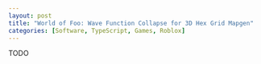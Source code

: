 ```yaml
---
layout: post
title: "World of Foo: Wave Function Collapse for 3D Hex Grid Mapgen"
categories: [Software, TypeScript, Games, Roblox]
---
```


TODO